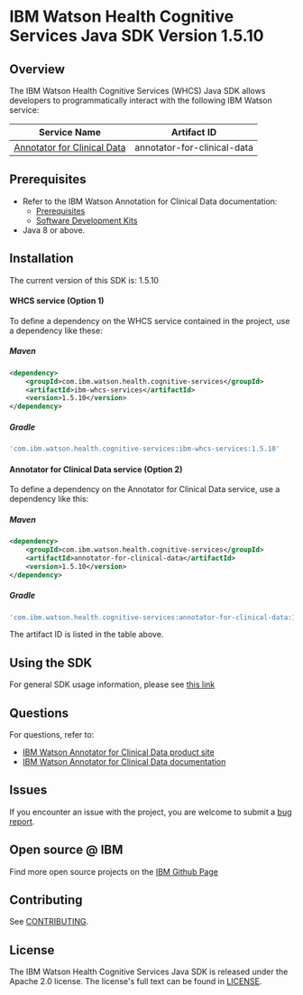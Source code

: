 # IBM Watson Health Cognitive Services Java SDK Version 1.5.10

## Overview

The IBM Watson Health Cognitive Services (WHCS) Java SDK allows developers to programmatically interact with the following IBM Watson service:

| Service Name | Artifact ID |
|--------------|-------------|
| [Annotator for Clinical Data](https://merative.github.io/acd-containers/) | annotator-for-clinical-data |

## Prerequisites

* Refer to the IBM Watson Annotation for Clinical Data documentation:
  * [Prerequisites](https://merative.github.io/acd-containers/installing/prereqs/)
  * [Software Development Kits](https://merative.github.io/acd-containers/usage/sdks/)
* Java 8 or above.

## Installation
The current version of this SDK is: 1.5.10

#### WHCS service (Option 1)
To define a dependency on the WHCS service contained in the project, use a dependency like these:

##### Maven

```xml
<dependency>
	<groupId>com.ibm.watson.health.cognitive-services</groupId>
	<artifactId>ibm-whcs-services</artifactId>
	<version>1.5.10</version>
</dependency>
```

##### Gradle

```gradle
'com.ibm.watson.health.cognitive-services:ibm-whcs-services:1.5.10'
```

#### Annotator for Clinical Data service (Option 2)
To define a dependency on the Annotator for Clinical Data service, use a dependency like this:

##### Maven

```xml
<dependency>
    <groupId>com.ibm.watson.health.cognitive-services</groupId>
    <artifactId>annotator-for-clinical-data</artifactId>
    <version>1.5.10</version>
</dependency>
```

##### Gradle
```gradle
'com.ibm.watson.health.cognitive-services:annotator-for-clinical-data:1.5.10'
```
The artifact ID is listed in the table above.

## Using the SDK
For general SDK usage information, please see [this link](https://github.com/IBM/ibm-cloud-sdk-common/blob/master/README.md)


## Questions

For questions, refer to: 
* [IBM Watson Annotator for Clinical Data product site](https://www.ibm.com/cloud/watson-annotator-for-clinical-data)
* [IBM Watson Annotator for Clinical Data documentation](https://merative.github.io/acd-containers/)

## Issues
If you encounter an issue with the project, you are welcome to submit a
[bug report](https://github.com/merative/whcs-java-sdk/issues).

## Open source @ IBM
Find more open source projects on the [IBM Github Page](http://ibm.github.io/)

## Contributing
See [CONTRIBUTING](CONTRIBUTING.md).

## License

The IBM Watson Health Cognitive Services Java SDK is released under the Apache 2.0 license.
The license's full text can be found in [LICENSE](LICENSE).

